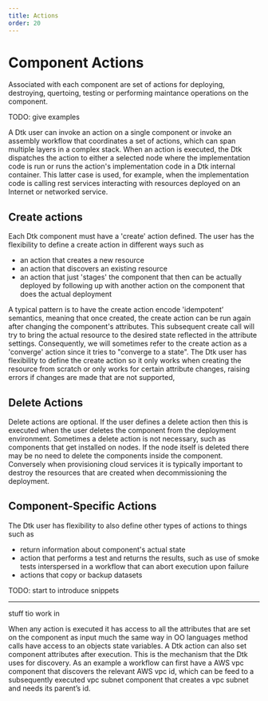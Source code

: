 ```yaml
---
title: Actions
order: 20
---
```


# Component Actions

Associated with each component are set of actions for deploying, destroying, quertoing, testing or performing maintance operations on the component. 

TODO: give examples

A Dtk user can invoke an action on a single component or invoke an assembly workflow that coordinates a set of actions, which can span multiple layers in a complex stack.  When an action is executed, the Dtk dispatches the action to either a selected node where the implementation code is run or runs the action's implementation code in a Dtk internal container. This latter case is used, for example, when the implementation code is calling rest services interacting with resources deployed on an Internet or networked service.

## Create actions
Each Dtk component must have a 'create' action defined. The user has the flexibility to define a create action in different ways such as
* an action that creates a new resource
* an action that discovers an existing resource
* an action that just 'stages' the component that then can be actually deployed by following up with another action on the component that does the actual deployment

A typical pattern is to have the create action encode 'idempotent’ semantics, meaning that once created, the create action can be run again after changing the component's attributes. This subsequent create call will try to bring the actual resource to the desired state reflected in the attribute settings. Consequently, we will sometimes refer to the create action as a 'converge' action since it tries to "converge to a state". The Dtk user has flexibility to define the create action so it only works when creating the resource from scratch or only works for certain attribute changes, raising errors if changes are made that are not supported,

## Delete Actions

Delete actions are optional. If the user defines a delete action then this is executed when the user deletes the component from the deployment environment. Sometimes a delete action is not necessary, such as components that get installed on nodes. If the node itself is deleted there may be no need to delete the components inside the component. Conversely when provisioning cloud services it is typically important to destroy the resources that are created when decommissioning the deployment.

## Component-Specific Actions

The Dtk user has flexibility to also define other types of actions to things such as
* return information about component's actual state
* action that performs a test and returns the results, such as use of smoke tests interspersed in a workflow that can abort execution upon failure
* actions that copy or backup datasets

TODO: start to introduce snippets



----

stuff tio work in

When any action is executed it has access to all the attributes that are set on the component as input much the same way in OO languages method calls have access to an objects state variables. A Dtk action can also set component attributes after execution. This is the mechanism that the Dtk uses for discovery. As an example a workflow can first have a AWS vpc component that discovers the relevant AWS vpc id, which can be feed to a subsequently executed vpc subnet component that creates a vpc subnet and needs its parent’s id. 




